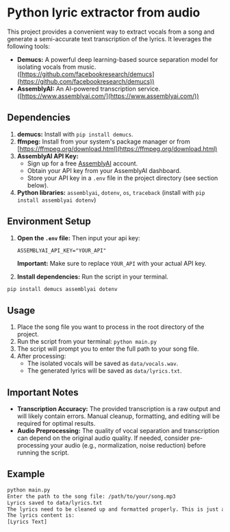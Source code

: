 # Python lyric extractor from audio

This project provides a convenient way to extract vocals from a song and generate a semi-accurate text transcription of the lyrics. It leverages the following tools:

-   **Demucs:** A powerful deep learning-based source separation model for isolating vocals from music. ([https://github.com/facebookresearch/demucs](https://github.com/facebookresearch/demucs))
-   **AssemblyAI:** An AI-powered transcription service. ([https://www.assemblyai.com/](https://www.assemblyai.com/))

## Dependencies

1. **demucs:** Install with `pip install demucs`.
2. **ffmpeg:** Install from your system's package manager or from [https://ffmpeg.org/download.html](https://ffmpeg.org/download.html)
3. **AssemblyAI API Key:**
    - Sign up for a free [AssemblyAI](https://www.assemblyai.com/) account.
    - Obtain your API key from your AssemblyAI dashboard.
    - Store your API key in a `.env` file in the project directory (see section below).
4. **Python libraries:** `assemblyai`, `dotenv`, `os`, `traceback` (install with `pip install assemblyai dotenv`)

## Environment Setup

1. **Open the `.env` file:** Then input your api key:

    ```
    ASSEMBLYAI_API_KEY="YOUR_API"
    ```

    **Important:** Make sure to replace `YOUR_API` with your actual API key.

2. **Install dependencies:** Run the script in your terminal.

```bash
pip install demucs assemblyai dotenv
```

## Usage

1. Place the song file you want to process in the root directory of the project.
2. Run the script from your terminal: `python main.py`
3. The script will prompt you to enter the full path to your song file.
4. After processing:
    - The isolated vocals will be saved as `data/vocals.wav`.
    - The generated lyrics will be saved as `data/lyrics.txt`.

## Important Notes

-   **Transcription Accuracy:** The provided transcription is a raw output and will likely contain errors. Manual cleanup, formatting, and editing will be required for optimal results.
-   **Audio Preprocessing:** The quality of vocal separation and transcription can depend on the original audio quality. If needed, consider pre-processing your audio (e.g., normalization, noise reduction) before running the script.

## Example

```bash
python main.py
Enter the path to the song file: /path/to/your/song.mp3
Lyrics saved to data/lyrics.txt
The lyrics need to be cleaned up and formatted properly. This is just a raw output that most likely contains errors.
The lyrics content is:
[Lyrics Text]
```
